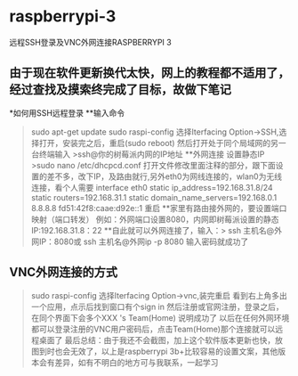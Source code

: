 # raspberrypi-3
远程SSH登录及VNC外网连接RASPBERRYPI 3
## 由于现在软件更新换代太快，网上的教程都不适用了，经过查找及摸索终完成了目标，故做下笔记
 *如何用SSH远程登录 
  **输入命令 
   > sudo apt-get update
   > sudo raspi-config
   选择Iterfacing Option->SSH,选择打开，安装完之后，重启(sudo reboot)
   然后打开处于同个局域网的另一台终端输入 >ssh@你的树莓派内网的IP地址
  **外网连接
   设置静态IP
    >sudo nano /etc/dhcpcd.conf
    打开文件修改里面注释的部分，跟下面设置的差不多，改下IP，及路由就行,另外eth0为网线连接的，wlan0为无线连接，看个人需要
     interface eth0
     static ip_address=192.168.31.8/24
     static routers=192.168.31.1
     static domain_name_servers=192.168.0.1 8.8.8.8 fd51:42f8:caae:d92e::1
    重启
  **家里有路由接外网的，要设置端口映射（端口转发）
     例如：外网端口设置8080，内网即树莓派设置的静态IP:192.168.31.8：22
  **自此就可以外网连接了，输入：> ssh 主机名@外网IP：8080或 ssh 主机名@外网ip -p 8080
    输入密码就成功了
## VNC外网连接的方式
 > sudo raspi-config
 选择Iterfacing Option->vnc,装完重启
 看到右上角多出一个应用，点示后找到窗口有个sign in 然后注册或官网注册，登录之后，在同个界面下会多个XXX 's Team(Home)
 说明成功了
 以后在任何外网环境都可以登录注册的VNC用户密码后，点击Team(Home)那个连接就可以远程桌面了
 最后总结：由于我还不会截图，加上这个软件版本更新也快，放图到时也会无效了，以上是raspberrypi 3b+比较容易的设置文案，其他版本会有差异，如有不明白的地方可与我联系，一起学习
